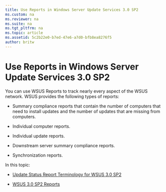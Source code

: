 ```yaml
---
title: Use Reports in Windows Server Update Services 3.0 SP2
ms.custom: na
ms.reviewer: na
ms.suite: na
ms.tgt_pltfrm: na
ms.topic: article
ms.assetid: 5c2b22e0-b7ed-47e6-a7d0-bfb8ea8276f5
author: britw
---
```

# Use Reports in Windows Server Update Services 3.0 SP2
You can use WSUS Reports to track nearly every aspect of the WSUS network. WSUS provides the following types of reports:  
  
-   Summary compliance reports that contain the number of computers that need to install updates and the number of updates that are missing from computers.  
  
-   Individual computer reports.  
  
-   Individual update reports.  
  
-   Downstream server summary compliance reports.  
  
-   Synchronization reports.  
  
In this topic:  
  
-   [Update Status Report Terminology for WSUS 3.0 SP2](../Topic/Update-Status-Report-Terminology-for-WSUS-3.0-SP2.md)  
  
-   [WSUS 3.0 SP2 Reports](../Topic/WSUS-3.0-SP2-Reports.md)  
  
